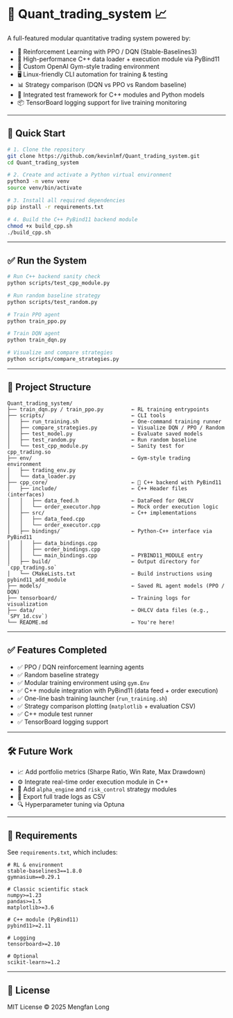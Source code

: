 # 🧠 Quant_trading_system 📈

A full-featured modular quantitative trading system powered by:

- 🤖 Reinforcement Learning with PPO / DQN (Stable-Baselines3)
- 🧠 High-performance C++ data loader + execution module via PyBind11
- 🧩 Custom OpenAI Gym-style trading environment
- 🖥️ Linux-friendly CLI automation for training & testing
- 📊 Strategy comparison (DQN vs PPO vs Random baseline)
- 🧪 Integrated test framework for C++ modules and Python models
- 📦 TensorBoard logging support for live training monitoring

---

## 🚀 Quick Start

```bash
# 1. Clone the repository
git clone https://github.com/kevinlmf/Quant_trading_system.git
cd Quant_trading_system

# 2. Create and activate a Python virtual environment
python3 -m venv venv
source venv/bin/activate

# 3. Install all required dependencies
pip install -r requirements.txt

# 4. Build the C++ PyBind11 backend module
chmod +x build_cpp.sh
./build_cpp.sh
```

---

## ✅ Run the System

```bash
# Run C++ backend sanity check
python scripts/test_cpp_module.py

# Run random baseline strategy
python scripts/test_random.py

# Train PPO agent
python train_ppo.py

# Train DQN agent
python train_dqn.py

# Visualize and compare strategies
python scripts/compare_strategies.py
```

---

## 📁 Project Structure

```text
Quant_trading_system/
├── train_dqn.py / train_ppo.py         ← RL training entrypoints
├── scripts/                            ← CLI tools
│   ├── run_training.sh                 ← One-command training runner
│   ├── compare_strategies.py           ← Visualize DQN / PPO / Random
│   ├── test_model.py                   ← Evaluate saved models
│   ├── test_random.py                  ← Run random baseline
│   └── test_cpp_module.py              ← Sanity test for cpp_trading.so
├── env/                                ← Gym-style trading environment
│   ├── trading_env.py
│   └── data_loader.py
├── cpp_core/                           ← 🧩 C++ backend with PyBind11
│   ├── include/                        ← C++ Header files (interfaces)
│   │   ├── data_feed.h                 ← DataFeed for OHLCV
│   │   └── order_executor.hpp          ← Mock order execution logic
│   ├── src/                            ← C++ implementations
│   │   ├── data_feed.cpp
│   │   └── order_executor.cpp
│   ├── bindings/                       ← Python-C++ interface via PyBind11
│   │   ├── data_bindings.cpp
│   │   ├── order_bindings.cpp
│   │   └── main_bindings.cpp           ← PYBIND11_MODULE entry
│   ├── build/                          ← Output directory for `cpp_trading.so`
│   └── CMakeLists.txt                  ← Build instructions using pybind11_add_module
├── models/                             ← Saved RL agent models (PPO / DQN)
├── tensorboard/                        ← Training logs for visualization
├── data/                               ← OHLCV data files (e.g., `SPY_1d.csv`)
└── README.md                           ← You're here!
```

---

## ✅ Features Completed

- ✅ PPO / DQN reinforcement learning agents  
- ✅ Random baseline strategy  
- ✅ Modular training environment using `gym.Env`  
- ✅ C++ module integration with PyBind11 (data feed + order execution)  
- ✅ One-line bash training launcher (`run_training.sh`)  
- ✅ Strategy comparison plotting (`matplotlib` + evaluation CSV)  
- ✅ C++ module test runner  
- ✅ TensorBoard logging support

---

## 🛠️ Future Work

- 📈 Add portfolio metrics (Sharpe Ratio, Win Rate, Max Drawdown)
- ⚙️ Integrate real-time order execution module in C++
- 🧠 Add `alpha_engine` and `risk_control` strategy modules
- 📁 Export full trade logs as CSV
- 🔍 Hyperparameter tuning via Optuna

---

## 🧪 Requirements

See `requirements.txt`, which includes:

```text
# RL & environment
stable-baselines3==1.8.0
gymnasium==0.29.1

# Classic scientific stack
numpy>=1.23
pandas>=1.5
matplotlib>=3.6

# C++ module (PyBind11)
pybind11>=2.11

# Logging
tensorboard>=2.10

# Optional
scikit-learn>=1.2
```

---

## 📄 License

MIT License © 2025 Mengfan Long

